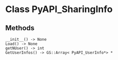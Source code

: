 # Class PyAPI_SharingInfo

## Methods

```
__init__() -> None
Load() -> None
getNUser() -> int
GetUserInfos() -> GS::Array< PyAPI_UserInfo*> *
```